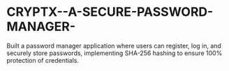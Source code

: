 # CRYPTX--A-SECURE-PASSWORD-MANAGER-
Built a password manager application where users can register, log in, and securely store passwords, implementing SHA-256 hashing to ensure 100% protection of credentials.
